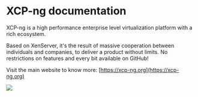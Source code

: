# XCP-ng documentation

XCP-ng is a high performance enterprise level virtualization platform with a rich ecosystem.

Based on XenServer, it's the result of massive cooperation between individuals and companies, to deliver a product without limits. No restrictions on features and every bit available on GitHub!

Visit the main website to know more: [https://xcp-ng.org](https://xcp-ng.org)

![](https://xcp-ng.org/assets/img/mainlogo.png)

